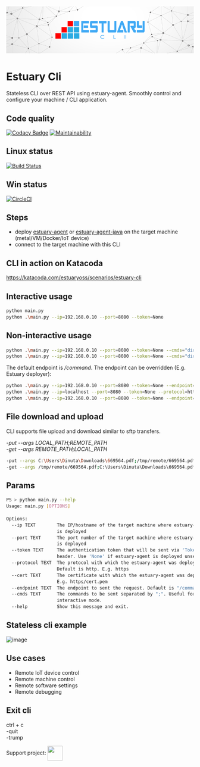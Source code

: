 <h1 align="center"><img src="./docs/images/banner_cli.png" alt="Testing as a service"></h1>  

# Estuary Cli
Stateless CLI over REST API using estuary-agent. Smoothly control and configure your machine / CLI application.

## Code quality
[![Codacy Badge](https://app.codacy.com/project/badge/Grade/086f5a66ac0841c4800dcddfdc9fb3c2)](https://www.codacy.com/gh/estuaryoss/estuary-cli?utm_source=github.com&amp;utm_medium=referral&amp;utm_content=estuaryoss/estuary-cli&amp;utm_campaign=Badge_Grade)
[![Maintainability](https://api.codeclimate.com/v1/badges/8fffe56fb66038d7fa2d/maintainability)](https://codeclimate.com/github/estuaryoss/estuary-cli/maintainability)

## Linux status
[![Build Status](https://travis-ci.org/estuaryoss/estuary-cli.svg?branch=master)](https://travis-ci.org/estuaryoss/estuary-cli)

## Win status
[![CircleCI](https://circleci.com/gh/estuaryoss/estuary-cli.svg?style=svg)](https://circleci.com/gh/estuaryoss/estuary-cli)

## Steps
-  deploy [estuary-agent](https://github.com/estuaryoss/estuary-agent-go) or [estuary-agent-java](https://github.com/estuaryoss/estuary-agent-java)  on the target machine (metal/VM/Docker/IoT device)
-  connect to the target machine with this CLI

## CLI in action on Katacoda
https://katacoda.com/estuaryoss/scenarios/estuary-cli

## Interactive usage
```bash
python main.py 
python .\main.py --ip=192.168.0.10 --port=8080 --token=None
```

## Non-interactive usage
```bash
python .\main.py --ip=192.168.0.10 --port=8080 --token=None --cmds="dir;;-trump"
python .\main.py --ip=192.168.0.10 --port=8080 --token=None --cmds="dir;;cat requirements.txt;;-trump"
```

The default endpoint is */command*. The endpoint can be overridden (E.g. Estuary deployer):
```bash
python .\main.py --ip=192.168.0.10 --port=8080 --token=None --endpoint=/docker/command --cmds="dir;;cat requirements.txt;;-trump"
python .\main.py --ip=localhost --port=8080 --token=None --protocol=https --cmds="dir;;-get --args README.md;altcva.md;;-quit"
python .\main.py --ip=192.168.0.10 --port=8080 --token=None --endpoint=/kubectl/command --cmds="dir;;cat requirements.txt;;-trump"
```

## File download and upload
CLI supports file upload and download similar to sftp transfers.

*-put --args LOCAL_PATH;REMOTE_PATH*  
*-get --args REMOTE_PATH;LOCAL_PATH*

```bash
-put --args C:\Users\Dinuta\Downloads\669564.pdf;/tmp/remote/669564.pdf
-get --args /tmp/remote/669564.pdf;C:\Users\Dinuta\Downloads\669564.pdf
```

## Params
```bash
PS > python main.py --help
Usage: main.py [OPTIONS]

Options:
  --ip TEXT        The IP/hostname of the target machine where estuary-agent
                   is deployed
  --port TEXT      The port number of the target machine where estuary-agent
                   is deployed
  --token TEXT     The authentication token that will be sent via 'Token'
                   header. Use 'None' if estuary-agent is deployed unsecured
  --protocol TEXT  The protocol with which the estuary-agent was deployed.
                   Default is http. E.g. https
  --cert TEXT      The certificate with which the estuary-agent was deployed.
                   E.g. https/cert.pem
  --endpoint TEXT  The endpoint to sent the request. Default is "/command"
  --cmds TEXT      The commands to be sent separated by ";". Useful for non-
                   interactive mode.
  --help           Show this message and exit.

```

## Stateless cli example  
![image](https://user-images.githubusercontent.com/43060213/79952987-e1142f00-8483-11ea-8fdc-8bef2b7f8d2a.png)  

## Use cases
-  Remote IoT device control
-  Remote machine control
-  Remote software settings
-  Remote debugging

## Exit cli
ctrl + c  
-quit  
-trump  
  
Support project: <a href="https://paypal.me/catalindinuta?locale.x=en_US"><img src="https://lh3.googleusercontent.com/Y2_nyEd0zJftXnlhQrWoweEvAy4RzbpDah_65JGQDKo9zCcBxHVpajYgXWFZcXdKS_o=s180-rw" height="40" width="40" align="center"></a>    
